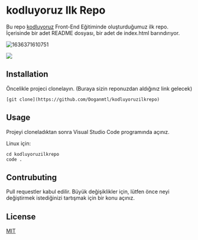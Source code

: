 # kodluyoruz Ilk Repo

Bu repo [kodluyoruz](https://www.kodluyoruz.org/) Front-End Eğitiminde oluşturduğumuz ilk repo. İçerisinde bir adet README dosyası, bir adet de index.html barındırıyor.


![1636371610751](https://user-images.githubusercontent.com/92957573/140736029-26337e2d-a868-47a6-ad02-cb53decd6bc5.png)

![](image/README/1636371610751.png)

## Installation

Öncelikle projeci clonelayın. (Buraya sizin reponuzdan aldığınız link gelecek)

```
[git clone](https://github.com/Doganmtl/kodluyoruzilkrepo)
```


## Usage

Projeyi cloneladıktan sonra Visual Studio Code programında açınız.

Linux için:

```
cd kodluyoruzilkrepo
code .
```



## Contrubuting

Pull requestler kabul edilir. Büyük değişiklikler için, lütfen önce neyi değiştirmek istediğinizi tartışmak için bir konu açınız.


## License

[MIT](https://choosealicense.com/licenses/mit/)
